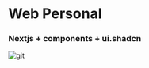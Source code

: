 <h1>Web Personal</h1>
<h3>Nextjs + components + ui.shadcn</h3>




![git](https://github.com/user-attachments/assets/09e95784-f48d-4f7a-a6df-2a2414a7a2d6)

